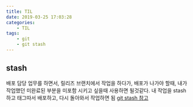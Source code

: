 ```yaml
---
title: TIL
date: 2019-03-25 17:03:28
categories:
    - TIL
tags:
    - git
    - git stash
---
```


## stash

배포 담당 업무를 하면서, 릴리즈 브랜치에서 작업을 하다가, 배포가 나가야 할때, 내가 작업했던 미완료된 부분을 미포함 시키고 싶을때 사용하면 될것같다.
내 작업을 stash 하고 태그따서 배포하고, 다시 돌아와서 작업하면 됨
[git stash 참고](https://git-scm.com/book/ko/v1/Git-%EB%8F%84%EA%B5%AC-Stashing)
